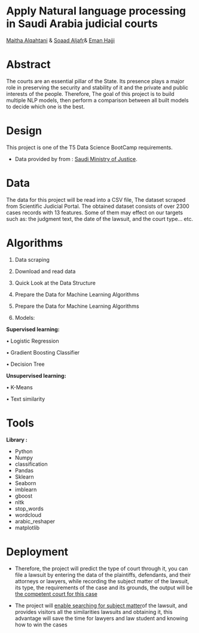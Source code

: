 # Apply Natural language processing in Saudi Arabia judicial courts
[Maitha Alqahtani](https://github.com/Maithaq) & [Soaad Aljafr](https://github.com/SoaadM)& [Eman Hajji](https://github.com/emaanhajji)
 # Abstract
 The courts are an essential pillar of the State. Its presence plays a major role in preserving the security and stability of it and the private and public interests of the people. Therefore, The goal of this project is to build multiple NLP models, then perform a comparison between all built models to decide which one is the best.
 # Design
 This project is one of the T5 Data Science BootCamp requirements. 
 - Data provided by from : [Saudi Ministry of Justice](https://sjp.moj.gov.sa/Filter?isFilterButtonClicked=True).
  # Data
  The data for this project will be read into a CSV file, The dataset scraped from Scientific Judicial Portal. The obtained dataset consists of over 2300 cases records with 13 features. Some of them may effect on our targets such as: the judgment text, the date of the lawsuit, and the court type... etc.
  # Algorithms
1. Data scraping

2. Download and read data

3. Quick Look at the Data Structure

4. Prepare the Data for Machine Learning Algorithms

5. Prepare the Data for Machine Learning Algorithms

6. Models: 

**Supervised learning:**

• Logistic Regression

• Gradient Boosting Classifier

• Decision Tree

**Unsupervised learning:**

• K-Means

• Text similarity

# Tools 
 **Library :** 
- Python 
- Numpy
- classification
- Pandas
- Sklearn
- Seaborn
- imblearn
- gboost
- nltk
- stop_words
- wordcloud
- arabic_reshaper 
- matplotlib

# Deployment 
- Therefore, the project will predict the type of court through it, you can file a lawsuit by entering the data of the plaintiffs, defendants, and their attorneys or lawyers, while recording the subject matter of the lawsuit, its type, the requirements of the case and its grounds, the output will be  [the competent court for this case](https://share.streamlit.io/maithaq/deployment/main/maitha.py
)

- The project will [enable searching for subject matter](https://share.streamlit.io/maithaq/deployment-ministry_justice/main/text.py
)of the lawsuit, and provides visitors all the similarities lawsuits and obtaining it, this advantage will save the time for lawyers and law student and knowing how to win the cases
 
 
